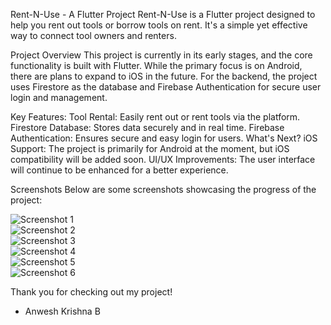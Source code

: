 Rent-N-Use - A Flutter Project
Rent-N-Use is a Flutter project designed to help you rent out tools or borrow tools on rent. It's a simple yet effective way to connect tool owners and renters.

Project Overview
This project is currently in its early stages, and the core functionality is built with Flutter. While the primary focus is on Android, there are plans to expand to iOS in the future. For the backend, the project uses Firestore as the database and Firebase Authentication for secure user login and management.

Key Features:
Tool Rental: Easily rent out or rent tools via the platform.
Firestore Database: Stores data securely and in real time.
Firebase Authentication: Ensures secure and easy login for users.
What's Next?
iOS Support: The project is primarily for Android at the moment, but iOS compatibility will be added soon.
UI/UX Improvements: The user interface will continue to be enhanced for a better experience.

Screenshots
Below are some screenshots showcasing the progress of the project:

![Screenshot 1](screenshots/screenshot1.png)  
![Screenshot 2](screenshots/screenshot2.png)  
![Screenshot 3](screenshots/screenshot3.png)  
![Screenshot 4](screenshots/screenshot4.png)  
![Screenshot 5](screenshots/screenshot5.png)  
![Screenshot 6](screenshots/screenshot6.png)





Thank you for checking out my project!
- Anwesh Krishna B